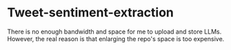 # Tweet-sentiment-extraction
There is no enough bandwidth and space for me to upload and store LLMs. However, the real reason is that enlarging the repo's space is too expensive.


